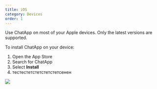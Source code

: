 ```yaml
---
title: iOS
category: Devices
order: 1
---
```


Use ChatApp on most of your Apple devices. Only the latest versions are supported.

To install ChatApp on your device:

1. Open the App Store
2. Search for ChatApp
3. Select **Install**
4. тестестетстетстетстетсенен

![](//placehold.it/800x600)
